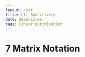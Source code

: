 ```yaml
---
layout: post
title: L7: Sensitivity
date: 2020-11-06
tags: Linear_Optimization
---
```


# 7 Matrix Notation  

